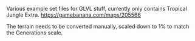 Various example set files for GLVL stuff, currently only contains Tropical Jungle Extra. https://gamebanana.com/maps/205566

The terrain needs to be converted manually, scaled down to 1% to match the Generations scale.